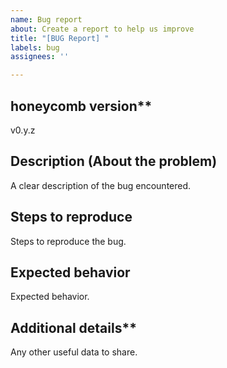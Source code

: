 ```yaml
---
name: Bug report
about: Create a report to help us improve
title: "[BUG Report] "
labels: bug
assignees: ''

---
```


## honeycomb version**
v0.y.z

## Description (About the problem)
A clear description of the bug encountered.

## Steps to reproduce
Steps to reproduce the bug.

## Expected behavior
Expected behavior.

## Additional details**
Any other useful data to share.
